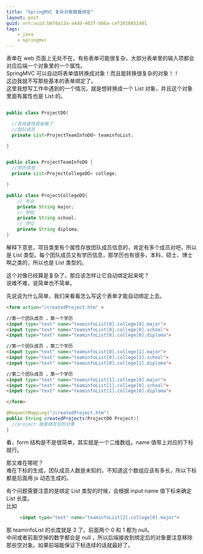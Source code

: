 ```yaml
---
title: "SpringMVC 复杂对象数据绑定"
layout: post
guid: urn:uuid:b87da13a-a4dd-402f-b06a-cef2016051401
tags:
    - java
    - springmvc
---
```



表单在 web 页面上无处不在，有些表单可能很复杂，大部分表单里的输入项都会对应后端一个对象里的一个属性。  
SpringMVC 可以自动将表单值转换成对象！而且能转换很复杂的对象！！  
这边我就不写那些基本的表单绑定了。  
这里我想写工作中遇到的一个情况，就是想转换成一个 List 对象，并且这个对象里面有属性也是 List 的。  


```java

public class ProjectDO{

  //其他属性就省略了
  //团队成员
  private List<ProjectTeamInfoDO> teaminfoList;

}


public class ProjectTeamInfoDO {
  //学历信息
  private List<ProjectCollegeDO> college;

}

public class ProjectCollegeDO{
    // 专业
  	private String major;
  	// 学校
  	private String school;
  	// 学位
  	private String diploma;
}

```

解释下意思，项目类里有个属性存放团队成员信息的，肯定有多个成员对吧，所以是 List 类型。每个团队成员又有学历信息，那学历也有很多，本科、硕士、博士啊之类的，所以也是 List 类型的。  

这个对像已经算是复杂了，那应该怎样让它自动绑定起来呢？  
说难不难，说简单也不简单。

先说说为什么简单，我们来看看怎么写这个表单才能自动绑定上去。

```html
<form action="/createdProject.htm" >

//第一个团队成员 ，第一个学历  
<input type="text" name="teaminfoList[0].college[0].major">
<input type="text" name="teaminfoList[0].college[0].school">
<input type="text" name="teaminfoList[0].college[0].diploma">

//第一个团队成员 ，第二个学历  
<input type="text" name="teaminfoList[0].college[1].major">
<input type="text" name="teaminfoList[0].college[1].school">
<input type="text" name="teaminfoList[0].college[1].diploma">

//第二个团队成员 ，第一个学历  
<input type="text" name="teaminfoList[1].college[0].major">
<input type="text" name="teaminfoList[1].college[0].school">
<input type="text" name="teaminfoList[1].college[0].diploma">

</form>

```

```java
@RequestMapping("/createdProject.htm")
public String createdProjects(ProjectDO Project){
  //project 就是绑定后的对象  
}

```


看，form 结构是不是很简单，其实就是一个二维数组。name 值带上对应的下标就行。

那又难在哪呢？  
难在下标的生成，团队成员人数是未知的，不知道这个数组应该有多长，所以下标都是后面用 js 动态生成的。

有个问题需要注意的是绑定 List 类型的时候，会根据 input name 值下标来确定 List 长度。  
比如  

```html
     <input type="text" name="teaminfoList[2].college[0].major">
```

那 teaminfoList 的长度就是 3 了。前面两个 0 和 1 都为 null。  
中间或者前面空掉的数字都会是 null ，所以后端接收到绑定后的对象要注意移除那些空对象。如果前端能保证下标连续的话就最好了。
